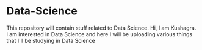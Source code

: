 # Data-Science
This repository will contain stuff related to Data Science.
Hi, I am Kushagra. I am interested in Data Science and here I will be uploading various
things that I'll be studying in Data Science
